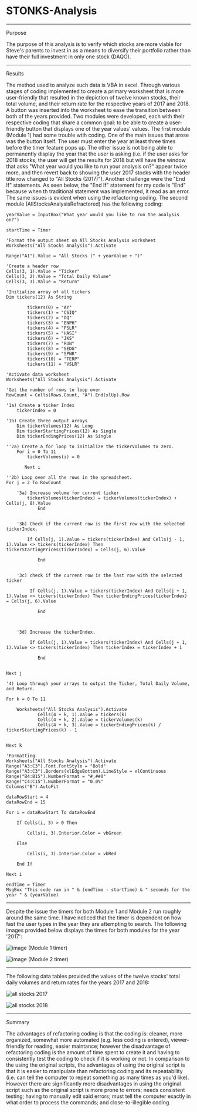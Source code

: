 # STONKS-Analysis
---
Purpose

The purpose of this analysis is to verify which stocks are more viable for Steve's parents to invest in as a means to diversify their portfolio rather than have their full investment in only one stock (DAQO). 

---

Results

The method used to analyze such data is VBA in excel. Through various stages of coding implemented to create a primary worksheet that is more user-friendly that resulted in the depiction of twelve known stocks, their total volume, and their return rate for the respective years of 2017 and 2018. A button was inserted into the worksheet to ease the transition between both of the years provided. Two modules were developed, each with their respective coding that share a common goal: to be able to create a user-friendly button that displays one of the year values' values. The first module (Module 1) had some trouble wtih coding. One of the main issues that arose was the button itself. The user must enter the year at least three times before the timer feature pops up. The other issue is not being able to permanently display the year that the user is asking (i.e. if the user asks for 2018 stocks, the user will get the results for 2018 but will have the window that asks "What year would you like to run your analysis on?" appear twice more, and then revert back to showing the user 2017 stocks with the header title row changed to "All Stocks (2017)"). Another challenge were the "End If" statements. As seen below, the "End If" statement for my code is "End" because when th traditional statement was implemented, it read as an error. The same issues is evident when using the refactoring coding. The second module (AllStocksAnalysisRefractored) has the following coding: 

    yearValue = InputBox("What year would you like to run the analysis on?")

    startTime = Timer
    
    'Format the output sheet on All Stocks Analysis worksheet
    Worksheets("All Stocks Analysis").Activate
    
    Range("A1").Value = "All Stocks (" + yearValue + ")"
    
    'Create a header row
    Cells(3, 1).Value = "Ticker"
    Cells(3, 2).Value = "Total Daily Volume"
    Cells(3, 3).Value = "Return"

    'Initialize array of all tickers
    Dim tickers(12) As String
    
            tickers(0) = "AY"
            tickers(1) = "CSIQ"
            tickers(2) = "DQ"
            tickers(3) = "ENPH"
            tickers(4) = "FSLR"
            tickers(5) = "HASI"
            tickers(6) = "JKS"
            tickers(7) = "RUN"
            tickers(8) = "SEDG"
            tickers(9) = "SPWR"
            tickers(10) = "TERP"
            tickers(11) = "VSLR"
    
    'Activate data worksheet
    Worksheets("All Stocks Analysis").Activate
    
    'Get the number of rows to loop over
    RowCount = Cells(Rows.Count, "A").End(xlUp).Row
    
    '1a) Create a ticker Index
        tickerIndex = 0
        
    '1b) Create three output arrays
        Dim tickerVolumes(12) As Long
        Dim tickerStartingPrices(12) As Single
        Dim tickerEndingPrices(12) As Single
        
    ''2a) Create a for loop to initialize the tickerVolumes to zero.
        For i = 0 To 11
            tickerVolumes(i) = 0

           Next i
           
    ''2b) Loop over all the rows in the spreadsheet.
    For j = 2 To RowCount
    
        '3a) Increase volume for current ticker
            tickerVolumes(tickerIndex) = tickerVolumes(tickerIndex) + Cells(j, 8).Value
                End
                
            
        '3b) Check if the current row is the first row with the selected tickerIndex.
        
            If Cells(j, 1).Value = tickers(tickerIndex) And Cells(j - 1, 1).Value <> tickers(tickerIndex) Then tickerStartingPrices(tickerIndex) = Cells(j, 6).Value
                
                End
                
        
        '3c) check if the current row is the last row with the selected ticker
         
             If Cells(j, 1).Value = tickers(tickerIndex) And Cells(j + 1, 1).Value <> tickers(tickerIndex) Then tickerEndingPrices(tickerIndex) = Cells(j, 6).Value
             
                End
                
            

        '3d) Increase the tickerIndex.
            
             If Cells(j, 1).Value = tickers(tickerIndex) And Cells(j + 1, 1).Value <> tickers(tickerIndex) Then tickerIndex = tickerIndex + 1
            
                End
                
    
    Next j
    
    '4) Loop through your arrays to output the Ticker, Total Daily Volume, and Return.
    
    For k = 0 To 11
        
        Worksheets("All Stocks Analysis").Activate
                Cells(4 + k, 1).Value = tickers(k)
                Cells(4 + k, 2).Value = tickerVolumes(k)
                Cells(4 + k, 3).Value = tickerEndingPrices(k) / tickerStartingPrices(k) - 1
                
        
    Next k
    
    'Formatting
    Worksheets("All Stocks Analysis").Activate
    Range("A3:C3").Font.FontStyle = "Bold"
    Range("A3:C3").Borders(xlEdgeBottom).LineStyle = xlContinuous
    Range("B4:B15").NumberFormat = "#,##0"
    Range("C4:C15").NumberFormat = "0.0%"
    Columns("B").AutoFit

    dataRowStart = 4
    dataRowEnd = 15

    For i = dataRowStart To dataRowEnd
        
        If Cells(i, 3) > 0 Then
            
            Cells(i, 3).Interior.Color = vbGreen
            
        Else
        
            Cells(i, 3).Interior.Color = vbRed
            
        End If
        
    Next i
 
    endTime = Timer
    MsgBox "This code ran in " & (endTime - startTime) & " seconds for the year " & (yearValue)

---

Despite the issue the timers for both Module 1 and Module 2 run roughly around the same time. I have noticed that the timer is dependent on how fast the user types in the year they are attempting to search. The following images provided below displays the times for both modules for the year '2017':

![image](https://user-images.githubusercontent.com/92961267/140470034-9282e30c-5111-4353-86fb-436ce0464301.png)
   (Module 1 timer)

![image](https://user-images.githubusercontent.com/92961267/140470148-d124dc41-3d01-4fa4-b123-eec490e2f887.png)
   (Module 2 timer)

---

The following data tables provided the values of the twelve stocks' total daily volumes and return rates for the years 2017 and 2018:

![all stocks 2017](https://user-images.githubusercontent.com/92961267/140467372-4b8728a7-8091-4e21-b0c0-a1ed47b837ba.PNG) 

![all stocks 2018](https://user-images.githubusercontent.com/92961267/140467375-5a4c3483-a0d7-4556-b377-d087f62c0511.PNG)

---

Summary

The advantages of refactoring coding is that the coding is: cleaner, more organized, somewhat more automated (e.g. less coding is entered), viewer-friendly for reading, easier maintance; however the disadvantage of refactoring coding is the amount of time spent to create it and having to consistently test the coding to check if it is working or not. In comparison to the using the original scripts, the advantages of using the original script is that it is easier to manipulate than refactoring coding and its repeatability (i.e. can tell the computer to repeat something as many times as you'd like). However there are significantly more disadvantages in using the original script such as the original script is more prone to errors; needs consistent testing; having to manually edit said errors; must tell the computer exactly in what order to process the commands; and close-to-illegible coding.
